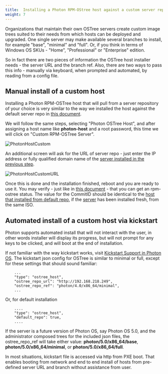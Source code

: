 ```yaml
---
title:  Installing a Photon RPM-OStree host against a custom server repository
weight: 7
---
```


Organizations that maintain their own OSTree servers create custom image trees suited to their needs from which hosts can be deployed and upgraded. One single server may make available several branches to install, for example "base", "minimal" and "full". Or, if you think in terms of Windows OS SKUs - "Home", "Professional" or "Enterprise" edition.

So in fact there are two pieces of information the OSTree host installer needs - the server URL and the branch ref. Also, there are two ways to pass this info - manually via keyboard, when prompted and automated, by reading from a config file.

## Manual install of a custom host

Installing a Photon RPM-OSTree host that will pull from a server repository of your choice is very similar to the way we installed the host against the default server repo in [this document](./administration-guide/photon-rpm-ostree/installing-a-host-against-default-server-repository/).  

We will follow the same steps, selecting "Photon OSTree Host", and after assigning a host name like **photon-host** and a root password, this time we will click on "Custom RPM-OSTree Server".  

![PhotonHostCustom](./images/rpmostree-custom.png)

An additional screen will ask for the URL of server repo - just enter the IP address or fully qualified domain name of the [server installed in the previous step](./administration-guide/photon-rpm-ostree/creating-a-rpm-ostree-server/).  

![PhotonHostCustomURL](./images/rpmostree-url.png)

Once this is done and the installation finished, reboot and you are ready to use it.
You may verify - just like in [this document](./administration-guide/photon-rpm-ostree/concepts-in-action/#querying-the-deployed-filetrees) - that you can get an rpm-ostree status. The value for the CommitID should be identical to the [host that installed from default repo](./administration-guide/photon-rpm-ostree/installing-a-host-against-default-server-repository/), if the [server](./administration-guide/photon-rpm-ostree/creating-a-rpm-ostree-server/) has been installed fresh, from the same ISO.  

## Automated install of a custom host via kickstart

Photon supports automated install that will not interact with the user, in other words installer will display its progress, but will not prompt for any keys to be clicked, and will boot at the end of installation.  

If not familiar with the way kickstart works, visit [Kickstart Support in Photon OS](./user-guide/working-with-kickstart/). The kickstart json config for OSTree is similar to minimal or full, except for these settings that should sound familiar: 

```
    ...
    "type": "ostree_host",
    "ostree_repo_url": "http://192.168.218.249",
    "ostree_repo_ref": "photon/4.0/x86_64/minimal",
    ...
```
Or, for default installation

```
    ....
    "type": "ostree_host",
    "default_repo": true,
    ....
```

If the server is a future version of Photon OS, say Photon OS 5.0, and the administrator composed trees for the included json files, the ostree_repo_ref will take either value: **photon/5.0/x86_64/base**, **photon/5.0/x86_64/minimal**, or **photon/5.0/x86_64/full**.

In most situations, kickstart file is accessed via http from PXE boot. That enables booting from network and end to end install of hosts from pre-defined server URL and branch without assistance from user. 
